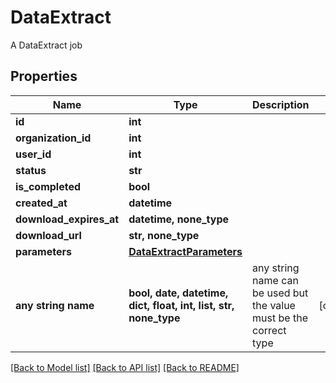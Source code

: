 # DataExtract

A DataExtract job

## Properties
Name | Type | Description | Notes
------------ | ------------- | ------------- | -------------
**id** | **int** |  | 
**organization_id** | **int** |  | 
**user_id** | **int** |  | 
**status** | **str** |  | 
**is_completed** | **bool** |  | 
**created_at** | **datetime** |  | 
**download_expires_at** | **datetime, none_type** |  | 
**download_url** | **str, none_type** |  | 
**parameters** | [**DataExtractParameters**](DataExtractParameters.md) |  | 
**any string name** | **bool, date, datetime, dict, float, int, list, str, none_type** | any string name can be used but the value must be the correct type | [optional]

[[Back to Model list]](../README.md#documentation-for-models) [[Back to API list]](../README.md#documentation-for-api-endpoints) [[Back to README]](../README.md)


